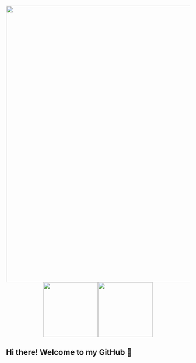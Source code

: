 <p align="center">
  <img align="center" width = 755px src="https://i.imgur.com/WIYxqir.jpg"/><img align="center" height="150px" display="block" src="https://github-readme-stats.vercel.app/api/top-langs/?username=xavierdefontaine&layout=compact&theme=radical" /><img align="center" height="150px" display="block" src="https://github-readme-stats.vercel.app/api?username=xavierdefontaine&show_icons=true&theme=radical&&hide=contribs&count_private=true" />
<p>
  
## Hi there! Welcome to my GitHub 👋

